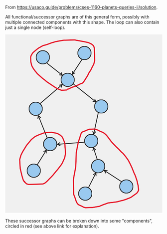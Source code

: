 From https://usaco.guide/problems/cses-1160-planets-queries-ii/solution.

All functional/successor graphs are of this general form, possibly with multiple connected components with this shape. The loop can also contain just a single node (self-loop).

![alt text](images/image.png)

These successor graphs can be broken down into some "components", circled in red (see above link for explanation).
